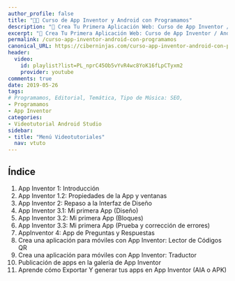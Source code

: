 ```yaml
---
author_profile: false
title: "👨‍🏫 Curso de App Inventor y Android con Programamos"
description: "📲 Crea Tu Primera Aplicación Web: Curso de App Inventor / Android con Programamos"
excerpt: "📲 Crea Tu Primera Aplicación Web: Curso de App Inventor / Android con Programamos"
permalink: /curso-app-inventor-android-con-programamos
canonical_URL: https://ciberninjas.com/curso-app-inventor-android-con-programamos
header:
  video:
    id: playlist?list=PL_nprC45Ob5vYvR4wc8YoK16fLpCTyxm2
    provider: youtube
comments: true
date: 2019-05-26
tags:
# Programamos, Editorial, Temática, Tipo de Música: SEO, 
- Programamos
- App Inventor
categories:
- Videotutorial Android Studio
sidebar:
- title: "Menú Videotutoriales"
  nav: vtuto
---
```


## &Iacute;ndice

1. App Inventor 1: Introducci&oacute;n
2. App Inventor 1.2: Propiedades de la App y ventanas
3. App Inventor 2: Repaso a la Interfaz de Dise&ntilde;o
4. App Inventor 3.1: Mi primera App (Dise&ntilde;o)
5. App Inventor 3.2: Mi primera App (Bloques)
6. App Inventor 3.3: Mi primera App (Prueba y correcci&oacute;n de errores)
7. AppInventor 4: App de Preguntas y Respuestas
8. Crea una aplicaci&oacute;n para m&oacute;viles con App Inventor: Lector de C&oacute;digos QR
9. Crea una aplicaci&oacute;n para m&oacute;viles con App Inventor: Traductor
10. Publicaci&oacute;n de apps en la galer&iacute;a de App Inventor
11. Aprende c&oacute;mo Exportar Y generar tus apps en App Inventor (AIA o APK)